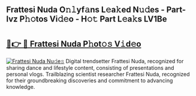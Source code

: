 ## Frattesi Nuda O𝚗𝚕yf𝚊ns L𝚎a𝚔ed N𝚞𝚍es - Part-lvz P𝚑𝚘tos Vi𝚍𝚎o - H𝚘𝚝 Part L𝚎a𝚔s LV1Be

# <h2><a href="http://kf6v8ii.oniu.top/?m=Frattesi+Nuda">🔗👉 🔴 Frattesi Nuda P𝚑ot𝚘𝚜 V𝚒d𝚎o</a></h2>

[![Frattesi Nuda Nu𝚍e𝚜](https://i.imgur.com/0qMVB7G.gif)](http://kf6v8ii.oniu.top/?m=Frattesi+Nuda)
Digital trendsetter Frattesi Nuda, recognized for sharing dance and lifestyle content, consisting of presentations and personal vlogs. Trailblazing scientist researcher Frattesi Nuda, recognized for their groundbreaking discoveries and commitment to advancing knowledge.  

